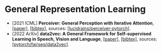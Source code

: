 # General Representation Learning

- [2021 ICML] **Perceiver: General Perception with Iterative Attention**, [[paper]](https://proceedings.mlr.press/v139/jaegle21a/jaegle21a.pdf), [[bibtex]](/Bibtex/Perceiver%20-%20General%20Perception%20with%20Iterative%20Attention.bib), sources: [[lucidrains/perceiver-pytorch]](https://github.com/lucidrains/perceiver-pytorch).
- [2022 ArXiv] **data2vec: A General Framework for Self-supervised Learning in Speech, Vision
and Language**, [[paper]](https://arxiv.org/pdf/2202.03555.pdf), [[bibtex]](/Bibtex/data2vec.bib), sources: [[pytorch/fairseq/data2vec]](https://github.com/pytorch/fairseq/tree/main/examples/data2vec).
